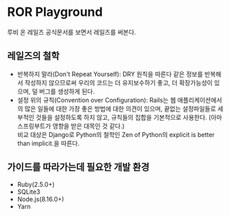 # ROR Playground

루비 온 레일즈 공식문서를 보면서 레일즈를 써본다.

## 레일즈의 철학

- 반복하지 말라(Don't Repeat Yourself): DRY 원칙을 따른다 같은 정보를 반복해서 작성하지 않으므로써 우리의 코드는 더 유지보수하기 좋고, 더 확장가능성이 있으며, 덜 버그를 생성하게 된다.
- 설정 위의 규칙(Convention over Configuration): Rails는 웹 애플리케이션에서의 많은 일들에 대한 가장 좋은 방법에 대한 의견이 있으며, 끝없는 설정파일들로 세부적인 것들을 설정하도록 하지 않고, 규칙들의 집합을 기본적으로 사용한다. (아마 스프링부트가 영향을 받은 대목인 것 같다.)  
   비교 대상은 Django로 Python의 철학인 Zen of Python의 explicit is better than implicit.을 따른다.

## 가이드를 따라가는데 필요한 개발 환경

- Ruby(2.5.0+)
- SQLite3
- Node.js(8.16.0+)
- Yarn

